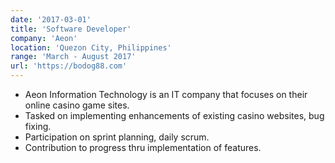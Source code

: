 ```yaml
---
date: '2017-03-01'
title: 'Software Developer'
company: 'Aeon'
location: 'Quezon City, Philippines'
range: 'March - August 2017'
url: 'https://bodog88.com'
---
```


- Aeon Information Technology is an IT company that focuses on their online casino game sites.
- Tasked on implementing enhancements of existing casino websites, bug fixing.
- Participation on sprint planning, daily scrum.
- Contribution to progress thru implementation of features.
